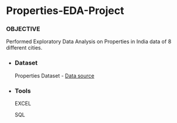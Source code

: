# Properties-EDA-Project



### OBJECTIVE
Performed Exploratory Data Analysis on Properties in India data of 8 different cities.

- ### Dataset
  Properties Dataset -
  [Data source]()

- ### Tools
  EXCEL

  SQL 
